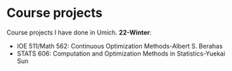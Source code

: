 # Course projects
Course projects I have done in Umich.
**22-Winter**: 
- IOE 511/Math 562: Continuous Optimization Methods-Albert S. Berahas
- STATS 606: Computation and Optimization Methods in Statistics-Yuekai Sun

